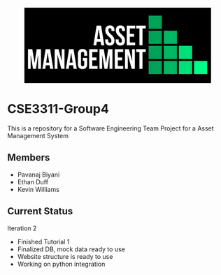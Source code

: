 <p align=center>
 <img src="https://raw.githubusercontent.com/pavanaj/CSE3311-Group4/master/AMA.png"/>
</p>

# CSE3311-Group4
This is a repository for a Software Engineering Team Project for a Asset Management System

## Members
* Pavanaj Biyani 
* Ethan Duff
* Kevin Williams

## Current Status
  Iteration 2
  * Finished Tutorial 1
  * Finalized DB, mock data ready to use
  * Website structure is ready to use
  * Working on python integration
